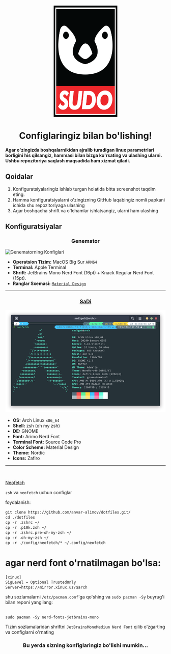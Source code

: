 <p align="center"><a href="https://github.com/xinuxuz/configs" target="_blank"><img height="350" width="200" src="./assets/sudo.png"/></a></p>
<h1 align="center">Configlaringiz bilan bo'lishing!</h1>

**Agar o'zingizda boshqalarnikidan ajralib turadigan linux parametrlari borligini his qilsangiz, hammasi bilan bizga ko'rsating va ulashing ularni. Ushbu repozitoriya saqlash maqsadida ham xizmat qiladi.**

## Qoidalar

1. Konfiguratsiyalaringiz ishlab turgan holatida bitta screenshot taqdim eting.
2. Hamma konfiguratsiyalarni o'zingizning GitHub laqabingiz nomli papkani ichida shu repozitoriyaga ulashing
3. Agar boshqacha shrift va o'lchamlar ishlatsangiz, ularni ham ulashing

## Konfiguratsiyalar

<h3 align="center">Genemator</h3>

![Genematorning Konfiglari](https://raw.githubusercontent.com/xinuxuz/configs/main/Genemator/screenshot.png)

- **Operatsion Tizim:** MacOS Big Sur `ARM64`
- **Terminal:** Apple Terminal
- **Shrift:** JetBrains Mono Nerd Font (16pt) + Knack Regular Nerd Font (15pt).
- **Ranglar Sxemasi:** [`Material Design`](https://github.com/MartinSeeler/iterm2-material-design)

<hr />

<h3 align="center"><a href="https://github.com/sad1go0" target="_blank">SaDi</a></h3>

![SaDining Konfiglari](sadi/assets/myterminal.png)

- **OS:** Arch Linux `x86_64`
- **Shell:** zsh (oh my zsh)
- **DE:** GNOME
- **Font:** Arimo Nerd Font
- **Terminal Font:** Source Code Pro
- **Color Scheme:** Material Design
- **Theme:** Nordic
- **Icons:** Zafiro

<hr /> <br />

[Neofetch](anvar/image.png)

`zsh` va `neofetch` uchun configlar

foydalanish:

```
git clone https://github.com/anvar-alimov/dotfiles.git/
cd ./dotfiles
cp -r .zshrc ~/
cp -r .p10k.zsh ~/
cp -r .zshrc.pre-oh-my-zsh ~/
cp -r .oh-my-zsh ~/
cp -r ./config/neofetch/* ~/.config/neofetch

```

# agar nerd font o'rnatilmagan bo'lsa:

```
[xinux]
SigLevel = Optional TrustedOnly
Server=https://mirror.xinux.uz/$arch

```

shu sozlamalarni `/etc/pacman.conf`'ga qo'shing va `sudo pacman -Sy` buyrug'i bilan reponi yangilang:

```

sudo pacman -Sy nerd-fonts-jetbrains-mono

```

Tizim sozlamalaridan shriftni `JetBrainsMonoMedium Nerd Font` qilib o'zgarting va configlarni o'rnating


<h3 align="center">Bu yerda sizning konfiglaringiz bo'lishi mumkin...</h3>
